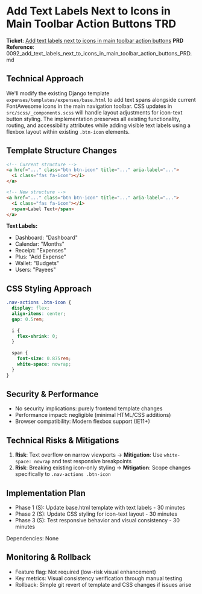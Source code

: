 # Add Text Labels Next to Icons in Main Toolbar Action Buttons TRD

**Ticket**: [Add text labels next to icons in main toolbar action buttons](https://github.com/MarcinOrlowski/pyggy-expense-tracker/issues/92)
**PRD Reference**: 0092_add_text_labels_next_to_icons_in_main_toolbar_action_buttons_PRD.md

## Technical Approach

We'll modify the existing Django template `expenses/templates/expenses/base.html` to add text spans
alongside current FontAwesome icons in the main navigation toolbar. CSS updates in
`src/scss/_components.scss` will handle layout adjustments for icon-text button styling. The
implementation preserves all existing functionality, routing, and accessibility attributes while
adding visible text labels using a flexbox layout within existing `.btn-icon` elements.

## Template Structure Changes

```html
<!-- Current structure -->
<a href="..." class="btn btn-icon" title="..." aria-label="...">
  <i class="fas fa-icon"></i>
</a>

<!-- New structure -->
<a href="..." class="btn btn-icon" title="..." aria-label="...">
  <i class="fas fa-icon"></i>
  <span>Label Text</span>
</a>
```

**Text Labels:**

- Dashboard: "Dashboard"
- Calendar: "Months"
- Receipt: "Expenses"
- Plus: "Add Expense"
- Wallet: "Budgets"
- Users: "Payees"

## CSS Styling Approach

```scss
.nav-actions .btn-icon {
  display: flex;
  align-items: center;
  gap: 0.5rem;
  
  i {
    flex-shrink: 0;
  }
  
  span {
    font-size: 0.875rem;
    white-space: nowrap;
  }
}
```

## Security & Performance

- No security implications: purely frontend template changes
- Performance impact: negligible (minimal HTML/CSS additions)
- Browser compatibility: Modern flexbox support (IE11+)

## Technical Risks & Mitigations

1. **Risk**: Text overflow on narrow viewports → **Mitigation**: Use `white-space: nowrap` and test responsive breakpoints
2. **Risk**: Breaking existing icon-only styling → **Mitigation**: Scope changes specifically to `.nav-actions .btn-icon`

## Implementation Plan

- Phase 1 (S): Update base.html template with text labels - 30 minutes
- Phase 2 (S): Update CSS styling for icon-text layout - 30 minutes  
- Phase 3 (S): Test responsive behavior and visual consistency - 30 minutes

Dependencies: None

## Monitoring & Rollback

- Feature flag: Not required (low-risk visual enhancement)
- Key metrics: Visual consistency verification through manual testing
- Rollback: Simple git revert of template and CSS changes if issues arise

